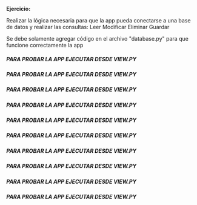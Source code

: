 **Ejercicio:**

Realizar la lógica necesaria para que la app pueda conectarse a una base de datos y realizar las consultas:
Leer
Modificar
Eliminar
Guardar

Se debe solamente agregar código en el archivo "database.py" para que funcione correctamente la app


##### PARA PROBAR LA APP EJECUTAR DESDE VIEW.PY ##################
##### PARA PROBAR LA APP EJECUTAR DESDE VIEW.PY ##################
##### PARA PROBAR LA APP EJECUTAR DESDE VIEW.PY ##################
##### PARA PROBAR LA APP EJECUTAR DESDE VIEW.PY ##################
##### PARA PROBAR LA APP EJECUTAR DESDE VIEW.PY ##################
##### PARA PROBAR LA APP EJECUTAR DESDE VIEW.PY ##################
##### PARA PROBAR LA APP EJECUTAR DESDE VIEW.PY ##################
##### PARA PROBAR LA APP EJECUTAR DESDE VIEW.PY ##################
##### PARA PROBAR LA APP EJECUTAR DESDE VIEW.PY ##################
##### PARA PROBAR LA APP EJECUTAR DESDE VIEW.PY ##################
